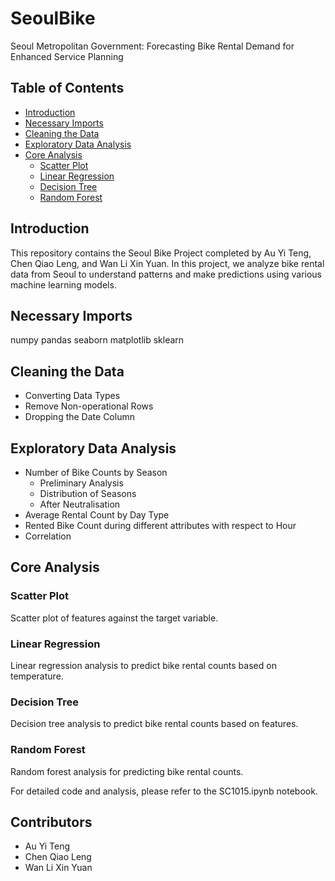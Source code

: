 # SeoulBike

Seoul Metropolitan Government: Forecasting Bike Rental Demand for Enhanced Service Planning


## Table of Contents

- [Introduction](#introduction)
- [Necessary Imports](#necessary-imports)
- [Cleaning the Data](#cleaning-the-data)
- [Exploratory Data Analysis](#exploratory-data-analysis)
- [Core Analysis](#core-analysis)
  - [Scatter Plot](#scatter-plot)
  - [Linear Regression](#linear-regression)
  - [Decision Tree](#decision-tree)
  - [Random Forest](#random-forest)

## Introduction

This repository contains the Seoul Bike Project completed by Au Yi Teng, Chen Qiao Leng, and Wan Li Xin Yuan. In this project, we analyze bike rental data from Seoul to understand patterns and make predictions using various machine learning models.

## Necessary Imports
numpy
pandas
seaborn
matplotlib
sklearn

## Cleaning the Data

- Converting Data Types
- Remove Non-operational Rows
- Dropping the Date Column

## Exploratory Data Analysis

- Number of Bike Counts by Season
  - Preliminary Analysis
  - Distribution of Seasons
  - After Neutralisation
- Average Rental Count by Day Type
- Rented Bike Count during different attributes with respect to Hour
- Correlation

## Core Analysis

### Scatter Plot

Scatter plot of features against the target variable.

### Linear Regression

Linear regression analysis to predict bike rental counts based on temperature.

### Decision Tree

Decision tree analysis to predict bike rental counts based on features.

### Random Forest

Random forest analysis for predicting bike rental counts.

For detailed code and analysis, please refer to the SC1015.ipynb notebook.

## Contributors

- Au Yi Teng
- Chen Qiao Leng
- Wan Li Xin Yuan

